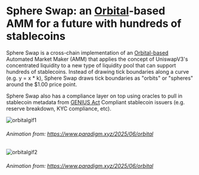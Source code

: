 # Sphere Swap: an [Orbital](https://www.paradigm.xyz/2025/06/orbital)-based AMM for a future with hundreds of stablecoins

Sphere Swap is a cross-chain implementation of an [Orbital-based](https://www.paradigm.xyz/2025/06/orbital) Automated Market Maker (AMM) that applies the concept of UniswapV3's concentrated liquidity to a new type of liquidity pool that can support hundreds of stablecoins. Instead of drawing tick boundaries along a curve (e.g. y = x * k), Sphere Swap draws tick boundaries as "orbits" or "spheres" around the $1.00 price point. 

Sphere Swap also has a compliance layer on top using oracles to pull in stablecoin metadata from [GENIUS Act](https://en.wikipedia.org/wiki/GENIUS_Act) Compliant stablecoin issuers (e.g. reserve breakdown, KYC compliance, etc). 

![orbitalgif1](https://raw.githubusercontent.com/leeederek/sphere-swap/main/media/orbital-gif-1.gif) 
###### *Animation from: https://www.paradigm.xyz/2025/06/orbital*

![orbitalgif2](https://raw.githubusercontent.com/leeederek/sphere-swap/main/media/orbital-gif-2.gif) 
###### *Animation from: https://www.paradigm.xyz/2025/06/orbital*
